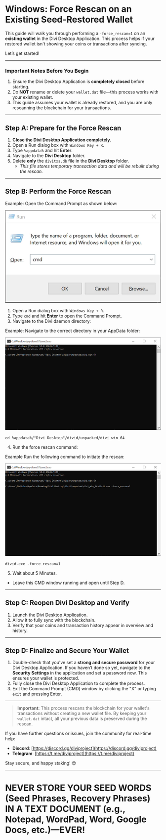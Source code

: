 # **Windows: Force Rescan on an Existing Seed-Restored Wallet**

This guide will walk you through performing a `-force_rescan=1` on an **existing wallet** in the Divi Desktop Application. This process helps if your restored wallet isn't showing your coins or transactions after syncing.

Let’s get started!

---

### **Important Notes Before You Begin**
1. Ensure the Divi Desktop Application is **completely closed** before starting.
2. Do **NOT** rename or delete your `wallet.dat` file—this process works with your existing wallet.
3. This guide assumes your wallet is already restored, and you are only rescanning the blockchain for your transactions.

---

## **Step A: Prepare for the Force Rescan**


1. **Close the Divi Desktop Application completely.**
2. Open a Run dialog box with `Windows Key + R`.
3. Type `%appdata%` and hit **Enter**.
4. Navigate to the **Divi Desktop** folder.
5. Delete **only** the `divitxs.db` file in the **Divi Desktop** folder.
    - *This file stores temporary transaction data and will be rebuilt during the rescan.*

---

## **Step B: Perform the Force Rescan**

Example:
Open the Command Prompt as shown below:

![CMD Screenshot](https://github.com/7h3v01c3/tutorials/blob/main/images/cmd.png)

1. Open a Run dialog box with `Windows Key + R`.
2. Type `cmd` and hit **Enter** to open the Command Prompt.
3. Navigate to the Divi daemon directory:

Example:
Navigate to the correct directory in your AppData folder:

![AppData Full Path](https://github.com/7h3v01c3/tutorials/blob/main/images/appdata-full-path-divi-win-64.png)

   ```
   cd %appdata%/"Divi Desktop"/divid/unpacked/divi_win_64
   ```

4. Run the force rescan command:

Example
Run the following command to initiate the rescan:

![Divi Force Rescan](https://github.com/7h3v01c3/tutorials/blob/main/images/divid-force-rescan.png)

   ```
   divid.exe -force_rescan=1
   ```

5. Wait about 5 Minutes. 
  - Leave this CMD window running and open until Step D.

---

## **Step C: Reopen Divi Desktop and Verify**

1. Launch the Divi Desktop Application.
2. Allow it to fully sync with the blockchain.  
3. Verify that your coins and transaction history appear in overview and history.


---

## **Step D: Finalize and Secure Your Wallet**

1. Double-check that you've set a **strong and secure password** for your Divi Desktop Application. If you haven’t done so yet, navigate to the **Security Settings** in the application and set a password now. This ensures your wallet is protected.  
2. Fully close the Divi Desktop Application to complete the process.  
3. Exit the Command Prompt (CMD) window by clicking the "X" or typing `exit` and pressing Enter.  

---

> **Important:** This process rescans the blockchain for your wallet's transactions without creating a new wallet file. By keeping your `wallet.dat` intact, all your previous data is preserved during the rescan.

If you have further questions or issues, join the community for real-time help:

- **Discord**: [https://discord.gg/diviproject](https://discord.gg/diviproject)
- **Telegram**: [https://t.me/diviproject](https://t.me/diviproject)

Stay secure, and happy staking! 😊

---
# **NEVER STORE YOUR SEED WORDS (Seed Phrases, Recovery Phrases) IN A TEXT DOCUMENT (e.g., Notepad, WordPad, Word, Google Docs, etc.)—EVER!**



